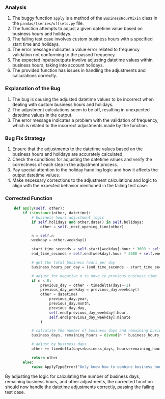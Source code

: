 ### Analysis
1. The buggy function `apply` is a method of the `BusinessHourMixin` class in the `pandas/tseries/offsets.py` file.
2. The function attempts to adjust a given datetime value based on business hours and holidays.
3. The failing test case involves custom business hours with a specified start time and holidays.
4. The error message indicates a value error related to frequency validation not conforming to the passed frequency.
5. The expected inputs/outputs involve adjusting datetime values within business hours, taking into account holidays.
6. The provided function has issues in handling the adjustments and calculations correctly.

### Explanation of the Bug
1. The bug is causing the adjusted datetime values to be incorrect when dealing with custom business hours and holidays.
2. The adjustment calculations seem to be off, resulting in unexpected datetime values in the output.
3. The error message indicates a problem with the validation of frequency, which is related to the incorrect adjustments made by the function.

### Bug Fix Strategy
1. Ensure that the adjustments to the datetime values based on the business hours and holidays are accurately calculated.
2. Check the conditions for adjusting the datetime values and verify the correctness of each step in the adjustment process.
3. Pay special attention to the holiday handling logic and how it affects the output datetime values.
4. Make necessary corrections to the adjustment calculations and logic to align with the expected behavior mentioned in the failing test case.

### Corrected Function
```python
    def apply(self, other):
        if isinstance(other, datetime):
            # business hours adjustment logic
            if self.holidays and other.date() in self.holidays:
                other = self._next_opening_time(other)

            n = self.n
            weekday = other.weekday()

            start_time_seconds = self.start[weekday].hour * 3600 + self.start[weekday].minute * 60
            end_time_seconds = self.end[weekday].hour * 3600 + self.end[weekday].minute * 60

            # get the total business hours per day
            business_hours_per_day = (end_time_seconds - start_time_seconds)

            # adjust for negative n to move to previous business time
            if n < 0:
                previous_day = other - timedelta(days=-1)
                previous_day_weekday = previous_day.weekday()
                other = datetime(
                    previous_day.year,
                    previous_day.month,
                    previous_day.day,
                    self.end[previous_day_weekday].hour,
                    self.end[previous_day_weekday].minute
                )

            # calculate the number of business days and remaining business hours
            business_days, remaining_hours = divmod(n * business_hours_per_day // 60, 24)

            # adjust by business days
            other += timedelta(days=business_days, hours=remaining_hours // 60, minutes=remaining_hours % 60)

            return other
        else:
            raise ApplyTypeError("Only know how to combine business hour with datetime")
```

By adjusting the logic for calculating the number of business days, remaining business hours, and other adjustments, the corrected function should now handle the datetime adjustments correctly, passing the failing test case.